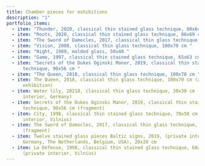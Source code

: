 ```yaml
---
title: Chamber pieces for exhibitions
description: "1"
portfolio_items:
  - item: "Thunder, 2020, classical thin stained glass technique, 80x64 cm "
  - item: "Roots, 2020, classical thin stained glass technique, 86x69 cm "
  - item: "The Sword of Damocles, 2017, classical thin glass technique, 100x70 cm "
  - item: "Vision, 2008, classical thin glass technique, 100x70 cm "
  - item: "Night, 1989, molded glass, 50x40 "
  - item: "Game, 1997, classical thin stained glass technique, 65x63 cm "
  - item: "Secrets of the Dukes Oginski Manor, 2019, classical thin stained glass
      technique, 90x56 cm "
  - item: "The Queen, 2018, classical thin glass technique, 100x70 cm "
  - item: The Queen, 2018, classical thin glass technique, 100x70 cm (at the
      exhibition)
  - item: Water lily, 20218, classical thin glass technique, 30x30 cm (private
      interior, Germany)
  - item: Secrets of the Dukes Oginski Manor, 2019, classical thin stained glass
      technique, 90x56 cm (fragment)
  - item: City, 1998, classical thin stained glass technique, 70x50 cm (private
      interior, Vilnius)
  - item: The Sword of Damocles, 2017, classical thin glass technique, 100x70 cm
      (fragment)
  - item: Twelve stained glass pieces Baltic signs, 2019, (private interiors,
      Germany, The Netherlands, Belgium, USA), 20x20 cm
  - item: La Défense, 1998, classical thin stained glass technique, 68x50 cm
      (private interior, Vilnius)
---
```

